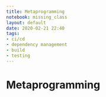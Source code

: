 ```yaml
---
title: Metaprogramming
notebook: missing_class
layout: default
date: 2020-02-21 22:40
tags:
- ci/cd
- dependency management
- build
- testing
---
```


# Metaprogramming

[TOC]: #

